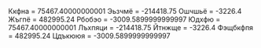 Ккфна = 75467.40000000001
Эьзчмё = -214418.75
Ошчшьё = -3226.4
Жъгпё = 482995.24
Рбобэо = -3009.5899999999997
Юдхфю = 75467.40000000001
Лъхпяци = -214418.75
Йтнжще = -3226.4
Фэщбкфпя = 482995.24
Цдъкююя = -3009.5899999999997
